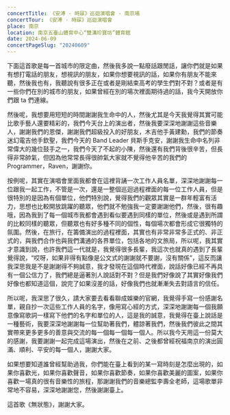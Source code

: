 ```yaml
---
concertTitle: 《安溥 · 時寐》巡迴演唱會 - 南京場
concertTour: 《安溥 · 時寐》巡迴演唱會
place: 南京
location: 南京五臺山體育中心“雙溝珍寶坊”體育館
date: 2024-06-09
concertPageSlug: "20240609"
---
```

下面這首歌是每一首城市的限定曲，然後我多說一點廢話跟閒話，讓你們就是如果有想打電話的朋友，想視訊的朋友，如果你想要視訊的話，如果你有朋友不能來聽，然後我也有，我聽說有很多正在或者是剛結束高考的學生們對不對？或者是有一些你們在別的城市的朋友，如果曾經在別的場次裡面期待過的話，我今天開放你們跟 ta 們連線。

然後呢，我想要用短短的時間謝謝我生命中的人，然後尤其是今天我覺得其實可能比歌手藝人還要精彩的，我們今天台上的演出者，然後我要深深地謝謝這些音樂人，謝謝我們的恩傑，謝謝我們超級投入的好朋友，木吉他手黃建勳，我們的節奏迷幻電吉他手欽聖，我們今天的 Band Leader 貝斯手克安，謝謝我生命中名列非常偉大的幾位鼓手之一，我們今天了不起的小陳，然後還有我們背後很辛苦，但長得非常帥氣，但因為他常常長得很帥氣大家就不覺得他辛苦的我們的 Programmer，Raven，謝謝你。

按例呢，其實在演唱會里面我都會在這裡背誦一次工作人員名單，深深地謝謝每一位跟我一起工作，不管是一次，還是一整個巡迴過程裡面的每一位工作人員，但是很特別的是因為有個單位，他們特別說，覺得我們的觀眾其實是一群年輕富有活力，思想也比較開放跳躍的聽眾，他們就不勉強我一定要謝謝他們，然後，很有趣哦，因為我到了每一個城市我都會遇到看似要遇到同樣的單位，然後或是遇到所謂的比較同樣的聽眾，但聽眾也有好多種不同的個性，每個場次都會形成它很獨特的氛圍。然後，在旅行，在籌備演出的過程裡面，其實也有非常非常多正式的、非正式的，與我們合作也與我們溝通的各界單位，包括各地的文旅局，所以呢，我其實才意識到說，也許我們這一代就是，我覺得很多長輩，我這次也就真的遇到了長輩覺得說，“哎呀，如果非得有點像是公文式的謝謝就不要謝，沒有關係”，這反而讓我深思我是不是謝謝得不夠誠意，我才發現在這個時代裡面，說話好像已經不再具有一個公信力了，我們總是逼著別人說話對不對？但是我們好像說了其實好像我們好像也都知道這個，說完了如果沒差的話，好像我們也就漸漸失去對語言的信任。

所以呢，我深思了很久，請大家要去看看聯成娛樂的官網，我覺得手寫一份感謝名單，親自抄一次這些工作人員的名字，像用寫心經的方式，深深地謝謝每一個我願意像寫歌詞一樣寫下他們的名字和單位的人，這是我的誠意，我覺得在臺上說話是一種藝術，我要深深地謝謝每一位幫助著我們，體諒著我們，然後我們彼此之間其實帶來更多更多的善意與交流的每一個每一個每一個人。所以我今天用這一份莫大的感謝，我要謝謝一起完成這場演出，然後在之前、之後都曾經祝福南京的演出圓滿、順利、平安的每一個人，謝謝大家。

如果想要知道誰曾經幫助過我，你們能在臺上看到的某一寫時刻是怎麼出現的，如果你喜歡光，如果你喜歡聲音，如果你喜歡節奏，如果你喜歡美麗的圖案，如果你喜歡一場真的很有音樂性的旅程，那謝謝我們的音樂總監李壽全老師，這場歌單非常地不容易，深深地謝謝您，然後謝謝臺上。

這首歌《無狀態》，謝謝大家。